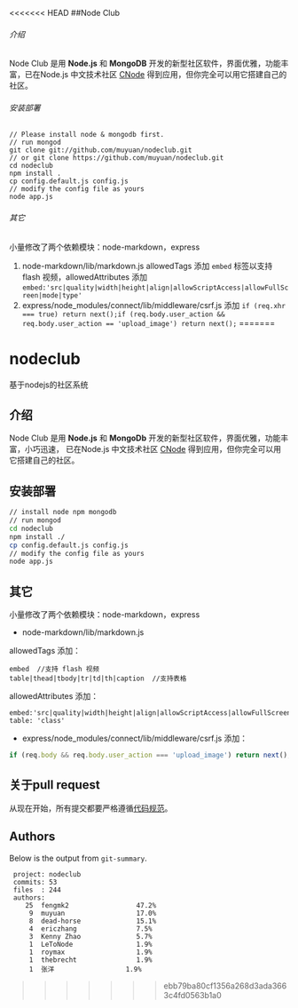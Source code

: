 <<<<<<< HEAD
##Node Club

###### 介绍
Node Club 是用 **Node.js** 和 **MongoDB** 开发的新型社区软件，界面优雅，功能丰富，已在Node.js 中文技术社区 [CNode](http://cnodejs.org) 得到应用，但你完全可以用它搭建自己的社区。

###### 安装部署
    // Please install node & mongodb first.  
    // run mongod
    git clone git://github.com/muyuan/nodeclub.git
    // or git clone https://github.com/muyuan/nodeclub.git
    cd nodeclub
    npm install .
    cp config.default.js config.js
    // modify the config file as yours
    node app.js

###### 其它
小量修改了两个依赖模块：node-markdown，express
 
   1. node-markdown/lib/markdown.js allowedTags 添加 `embed` 标签以支持 flash 视频，allowedAttributes 添加 `embed:'src|quality|width|height|align|allowScriptAccess|allowFullScreen|mode|type'` 
   2. express/node_modules/connect/lib/middleware/csrf.js 添加 `if (req.xhr === true) return next();if (req.body.user_action && req.body.user_action == 'upload_image') return next();`
=======
# nodeclub

基于nodejs的社区系统

## 介绍

Node Club 是用 **Node.js** 和 **MongoDb** 开发的新型社区软件，界面优雅，功能丰富，小巧迅速，
已在Node.js 中文技术社区 [CNode](http://cnodejs.org) 得到应用，但你完全可以用它搭建自己的社区。

## 安装部署

```bash
// install node npm mongodb  
// run mongod
cd nodeclub
npm install ./
cp config.default.js config.js
// modify the config file as yours
node app.js
```
    
## 其它

小量修改了两个依赖模块：node-markdown，express
 
* node-markdown/lib/markdown.js  

allowedTags 添加：

```
embed  //支持 flash 视频
table|thead|tbody|tr|td|th|caption  //支持表格
```
   
allowedAttributes 添加：

```
embed:'src|quality|width|height|align|allowScriptAccess|allowFullScreen|mode|type'
table: 'class'
```

* express/node_modules/connect/lib/middleware/csrf.js 添加：

```javascript
if (req.body && req.body.user_action === 'upload_image') return next();
```

## 关于pull request

从现在开始，所有提交都要严格遵循[代码规范](https://github.com/windyrobin/iFrame/blob/master/style.md)。

## Authors

Below is the output from `git-summary`.

```
 project: nodeclub
 commits: 53
 files  : 244
 authors: 
    25  fengmk2                 47.2%
     9  muyuan                  17.0%
     8  dead-horse              15.1%
     4  ericzhang               7.5%
     3  Kenny Zhao              5.7%
     1  LeToNode                1.9%
     1  roymax                  1.9%
     1  thebrecht               1.9%
     1  张洋                  1.9%
```
>>>>>>> ebb79ba80cf1356a268d3ada3663c4fd0563b1a0
